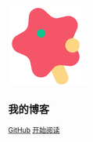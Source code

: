 ![logo](_media/star.svg)

## 我的博客

[GitHub](<https://github.com/txazo/blog>)
<a href="http://localhost:3000/#/homepage">开始阅读</a>